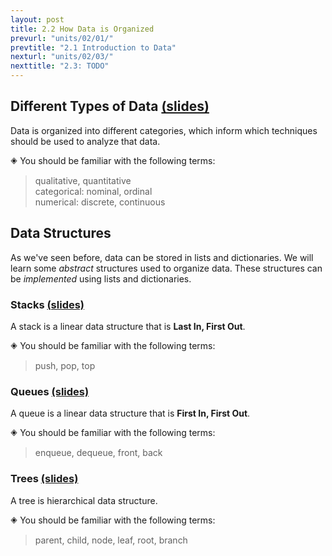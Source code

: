 ```yaml
---
layout: post
title: 2.2 How Data is Organized
prevurl: "units/02/01/"
prevtitle: "2.1 Introduction to Data"
nexturl: "units/02/03/"
nexttitle: "2.3: TODO"
---
```

## Different Types of Data [(slides)][types]
Data is organized into different categories, which inform which techniques should be used to analyze that data.

🞛 You should be familiar with the following terms:
> qualitative, quantitative  
> categorical: nominal, ordinal  
> numerical: discrete, continuous


## Data Structures
As we've seen before, data can be stored in lists and dictionaries. We will learn some _abstract_ structures used to organize data. These structures can be _implemented_ using lists and dictionaries.

### Stacks [(slides)][stacks]
A stack is a linear data structure that is **Last In, First Out**.

🞛 You should be familiar with the following terms:
> push, pop, top

### Queues [(slides)][queues]
A queue is a linear data structure that is **First In, First Out**.

🞛 You should be familiar with the following terms:
> enqueue, dequeue, front, back

### Trees [(slides)][trees]
A tree is hierarchical data structure.

🞛 You should be familiar with the following terms:
> parent, child, node, leaf, root, branch

[types]: TODO
[stacks]: TODO
[queues]: TODO
[trees]: TODO